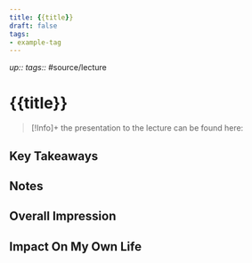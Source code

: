 ```yaml
---
title: {{title}}
draft: false
tags:
- example-tag
---
```

*up::* 
*tags::* #source/lecture
# {{title}}
> [!Info]+ the presentation to the lecture can be found here:
## Key Takeaways

## Notes

## Overall Impression

## Impact On My Own Life